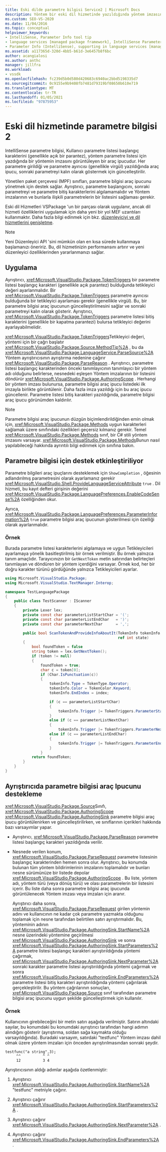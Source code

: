 ```yaml
---
title: Eski dilde parametre bilgisi Service2 | Microsoft Docs
description: Yöntem bir eski dil hizmetinde yazıldığında yöntem imzasını görüntülemek için IntelliSense parametre bilgisi işlemini nasıl destekleyeceğinizi öğrenin.
ms.custom: SEO-VS-2020
ms.date: 11/04/2016
ms.topic: conceptual
helpviewer_keywords:
- IntelliSense, Parameter Info tool tip
- language services [managed package framework], IntelliSense Parameter Info
- Parameter Info (IntelliSense), supporting in language services [managed package framework]
ms.assetid: a117365d-320d-4bb5-b61d-3e6457b8f6bc
author: acangialosi
ms.author: anthc
manager: jillfra
ms.workload:
- vssdk
ms.openlocfilehash: fc239d5b0d580d420683c6940ac2bbd5198335d7
ms.sourcegitcommit: 0c9155e9b9408fb7481d79319bf08650b610e719
ms.translationtype: MT
ms.contentlocale: tr-TR
ms.lasthandoff: 01/05/2021
ms.locfileid: "97875953"
---
```

# <a name="parameter-info-in-a-legacy-language-service-2"></a>Eski dil hizmetinde parametre bilgisi 2
IntelliSense parametre bilgisi, Kullanıcı parametre listesi başlangıç karakterini (genellikle açık bir parantez), yöntem parametre listesi için yazdığında bir yöntemin imzasını görüntüleyen bir araç ipucudur. Her parametre girildiği ve parametre ayırıcısı (genellikle virgül) yazıldığında araç ipucu, sonraki parametreyi kalın olarak göstermek için güncelleştirilir.

 Yönetilen paket çerçevesi (MPF) sınıfları, parametre bilgisi araç ipucunu yönetmek için destek sağlar. Ayrıştırıcı, parametre başlangıcını, sonraki parametreyi ve parametre bitiş karakterlerini algılamamalıdır ve Yöntem imzalarının ve bunlarla ilişkili parametrelerin bir listesini sağlaması gerekir.

 Eski dil Hizmetleri VSPackage 'un bir parçası olarak uygulanır, ancak dil hizmeti özelliklerini uygulamak için daha yeni bir yol MEF uzantıları kullanmaktır. Daha fazla bilgi edinmek için bkz. [düzenleyiciyi ve dil hizmetlerini genişletme](../../extensibility/extending-the-editor-and-language-services.md).

> [!NOTE]
> Yeni Düzenleyici API 'sini mümkün olan en kısa sürede kullanmaya başlamanızı öneririz. Bu, dil hizmetinizin performansını artırır ve yeni düzenleyici özelliklerinden yararlanmanızı sağlar.

## <a name="implementation"></a>Uygulama
 Ayrıştırıcı, <xref:Microsoft.VisualStudio.Package.TokenTriggers> bir parametre listesi başlangıç karakteri (genellikle açık parantez) bulduğunda tetikleyici değeri ayarlanmalıdır. Bir <xref:Microsoft.VisualStudio.Package.TokenTriggers> parametre ayırıcısı bulduğunda bir tetikleyici ayarlaması gerekir (genellikle virgül). Bu, bir parametre bilgisi araç ipucunun güncelleştirilmesini sağlar ve sonraki parametreyi kalın olarak gösterir. Ayrıştırıcı, <xref:Microsoft.VisualStudio.Package.TokenTriggers> parametre listesi bitiş karakterini (genellikle bir kapatma parantezi) bulursa tetikleyici değerini ayarlayabilmelidir.

 <xref:Microsoft.VisualStudio.Package.TokenTriggers>Tetikleyici değeri, yöntemi için bir çağrı başlatır <xref:Microsoft.VisualStudio.Package.Source.MethodTip%2A> , bu da <xref:Microsoft.VisualStudio.Package.LanguageService.ParseSource%2A> Yöntem ayrıştırıcısının ayrıştırma nedenine çağırır <xref:Microsoft.VisualStudio.Package.ParseReason> . Ayrıştırıcı, parametre listesi başlangıç karakterinden önceki tanımlayıcının tanımlayıcı bir yöntem adı olduğunu belirlerse, nesnedeki eşleşen Yöntem imzalarının bir listesini döndürür <xref:Microsoft.VisualStudio.Package.AuthoringScope> . Herhangi bir yöntem imzası bulunursa, parametre bilgisi araç ipucu listedeki ilk imzayla birlikte görüntülenir. Daha fazla imza yazıldığı için bu araç ipucu güncellenir. Parametre listesi bitiş karakteri yazıldığında, parametre bilgisi araç ipucu görünümden kaldırılır.

> [!NOTE]
> Parametre bilgisi araç ipucunun düzgün biçimlendirildiğinden emin olmak için, <xref:Microsoft.VisualStudio.Package.Methods> uygun karakterleri sağlamak üzere sınıfındaki özellikleri geçersiz kılmanız gerekir. Temel <xref:Microsoft.VisualStudio.Package.Methods> sınıf, bir C# stili yöntem imzasını varsayar. <xref:Microsoft.VisualStudio.Package.Methods>Bunun nasıl yapılabileceği hakkında ayrıntılı bilgi edinmek için sınıfına bakın.

## <a name="enabling-support-for-the-parameter-info"></a>Parametre bilgisi için destek etkinleştiriliyor
 Parametre bilgileri araç ipuçlarını desteklemek için `ShowCompletion` , öğesinin adlandırılmış parametresini olarak ayarlamanız gerekir <xref:Microsoft.VisualStudio.Shell.ProvideLanguageServiceAttribute> `true` . Dil hizmeti, bu kayıt defteri girişinin değerini <xref:Microsoft.VisualStudio.Package.LanguagePreferences.EnableCodeSense%2A> özelliğinden okur.

 Ayrıca, <xref:Microsoft.VisualStudio.Package.LanguagePreferences.ParameterInformation%2A> `true` parametre bilgisi araç ipucunun gösterilmesi için özelliği olarak ayarlanmalıdır.

### <a name="example"></a>Örnek
 Burada parametre listesi karakterlerini algılamaya ve uygun Tetikleyicileri ayarlamaya yönelik basitleştirilmiş bir örnek verilmiştir. Bu örnek yalnızca tanım amaçlıdır. Tarayıcınızın bir `GetNextToken` metin satırından belirteçleri tanımlayan ve döndüren bir yöntem içerdiğini varsayar. Örnek kod, her bir doğru karakter türünü gördüğünde yalnızca Tetikleyicileri ayarlar.

```csharp
using Microsoft.VisualStudio.Package;
using Microsoft.VisualStudio.TextManager.Interop;

namespace TestLanguagePackage
{
    public class TestScanner : IScanner
    {
        private Lexer lex;
        private const char parameterListStartChar = '(';
        private const char parameterListEndChar   = ')';
        private const char parameterNextChar      = ',';

        public bool ScanTokenAndProvideInfoAboutIt(TokenInfo tokenInfo,
                                                   ref int state)
        {
            bool foundToken = false
            string token = lex.GetNextToken();
            if (token != null)
            {
                foundToken = true;
                char c = token[0];
                if (Char.IsPunctuation(c))
                {
                    tokenInfo.Type = TokenType.Operator;
                    tokenInfo.Color = TokenColor.Keyword;
                    tokenInfo.EndIndex = index;

                    if (c == parameterListStartChar)
                    {
                        tokenInfo.Trigger |= TokenTriggers.ParameterStart;
                    }
                    else if (c == parameterListNextChar)
                    {
                        tokenInfo.Trigger |= TokenTriggers.ParameterNext;
                    else if (c == parameterListEndChar)
                    {
                        tokenInfo.Trigger |= TokenTriggers.ParameterEnd;
                    }
                }
            return foundToken;
        }
    }
}
```

## <a name="supporting-the-parameter-info-tooltip-in-the-parser"></a>Ayrıştırıcıda parametre bilgisi araç Ipucunu destekleme
 <xref:Microsoft.VisualStudio.Package.Source>Sınıfı, <xref:Microsoft.VisualStudio.Package.AuthoringScope> <xref:Microsoft.VisualStudio.Package.AuthoringSink> parametre bilgisi araç ipucu görüntülenirken ve güncelleştirilirken, ve sınıflarının içerikleri hakkında bazı varsayımlar yapar.

- Ayrıştırıcı, <xref:Microsoft.VisualStudio.Package.ParseReason> parametre listesi başlangıç karakteri yazıldığında verilir.

- Nesnede verilen konum, <xref:Microsoft.VisualStudio.Package.ParseRequest> parametre listesinin başlangıç karakterinden hemen sonra olur. Ayrıştırıcı, bu konumda bulunan tüm yöntem bildirimlerinin imzalarını toplamalıdır ve bunları nesne sürümünüze bir listede depolar <xref:Microsoft.VisualStudio.Package.AuthoringScope> . Bu liste, yöntem adı, yöntem türü (veya dönüş türü) ve olası parametrelerin bir listesini içerir. Bu liste daha sonra parametre bilgisi araç ipucunda görüntülenecek Yöntem imzası veya imzaları için aranır.

  Ayrıştırıcı daha sonra, <xref:Microsoft.VisualStudio.Package.ParseRequest> girilen yöntemin adını ve kullanıcının ne kadar çok parametre yazmakta olduğunu toplamak için nesne tarafından belirtilen satırı ayrıştırmalıdır. Bu, yönteminin adının <xref:Microsoft.VisualStudio.Package.AuthoringSink.StartName%2A> nesne üzerindeki yöntemine geçirilmesi <xref:Microsoft.VisualStudio.Package.AuthoringSink> ve sonra <xref:Microsoft.VisualStudio.Package.AuthoringSink.StartParameters%2A> parametre listesi başlangıç karakteri ayrıştırıldığında yöntemi çağırmak, <xref:Microsoft.VisualStudio.Package.AuthoringSink.NextParameter%2A> sonraki karakter parametre listesi ayrıştırıldığında yöntemi çağırmak ve sonra <xref:Microsoft.VisualStudio.Package.AuthoringSink.EndParameters%2A> parametre listesi bitiş karakteri ayrıştırıldığında yöntemi çağırılarak gerçekleştirilir. Bu yöntem çağrılarının sonuçları, <xref:Microsoft.VisualStudio.Package.Source> sınıf tarafından parametre bilgisi araç ipucunu uygun şekilde güncelleştirmek için kullanılır.

### <a name="example"></a>Örnek
 Kullanıcının girebileceğini bir metin satırı aşağıda verilmiştir. Satırın altındaki sayılar, bu konumdaki bu konumdaki ayrıştırıcı tarafından hangi adımın alındığını gösterir (ayrıştırma, soldan sağa kaymakta olduğu varsayıldığında). Buradaki varsayım, satırdaki "testfunc" Yöntem imzası dahil olmak üzere yöntem imzaları için önceden ayrıştırılmasından sonraki şeydir.

```
testfunc("a string",3);
     ^^          ^ ^
     12          3 4
```

 Ayrıştırıcısının aldığı adımlar aşağıda özetlenmiştir:

1. Ayrıştırıcı <xref:Microsoft.VisualStudio.Package.AuthoringSink.StartName%2A> "testfunc" metniyle çağırır.

2. Ayrıştırıcı çağırır <xref:Microsoft.VisualStudio.Package.AuthoringSink.StartParameters%2A> .

3. Ayrıştırıcı çağırır <xref:Microsoft.VisualStudio.Package.AuthoringSink.NextParameter%2A> .

4. Ayrıştırıcı çağırır <xref:Microsoft.VisualStudio.Package.AuthoringSink.EndParameters%2A> .
